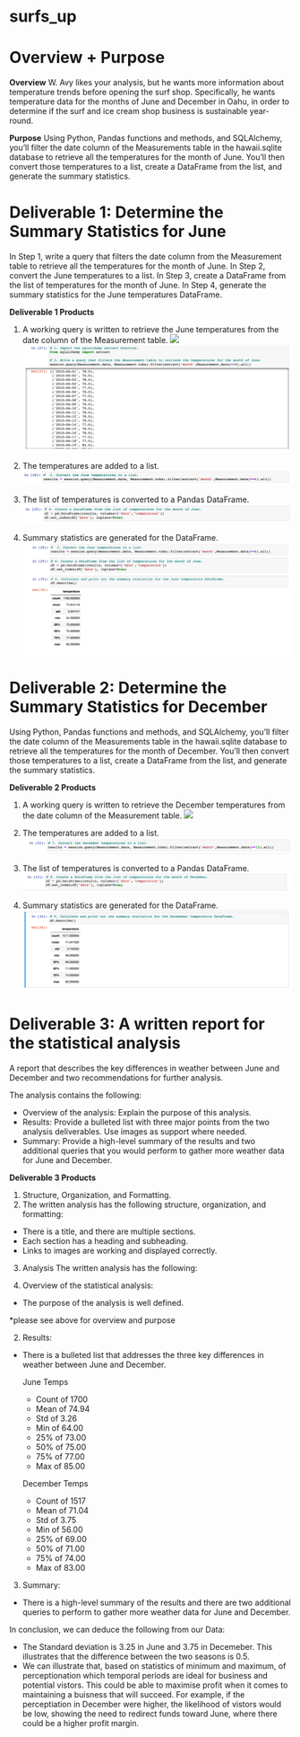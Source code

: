 # surfs_up

# Overview + Purpose

**Overview**
W. Avy likes your analysis, but he wants more information about temperature trends before opening the surf shop. Specifically, he wants temperature data for the months of June and December in Oahu, in order to determine if the surf and ice cream shop business is sustainable year-round.

**Purpose**
Using Python, Pandas functions and methods, and SQLAlchemy, you’ll filter the date column of the Measurements table in the hawaii.sqlite database to retrieve all the temperatures for the month of June. You’ll then convert those temperatures to a list, create a DataFrame from the list, and generate the summary statistics.

# Deliverable 1: Determine the Summary Statistics for June 
In Step 1, write a query that filters the date column from the Measurement table to retrieve all the temperatures for the month of June.
In Step 2, convert the June temperatures to a list.
In Step 3, create a DataFrame from the list of temperatures for the month of June.
In Step 4, generate the summary statistics for the June temperatures DataFrame.

**Deliverable 1 Products**
1. A working query is written to retrieve the June temperatures from the date column of the Measurement table. 
![](Resources/D1.1.1.png)
![](Resources/D1.1.png)

2. The temperatures are added to a list.
![](Resources/D1.2.png)

3. The list of temperatures is converted to a Pandas DataFrame.
![](Resources/D1.3.png)

4. Summary statistics are generated for the DataFrame.
![](Resources/D1.5.png)


# Deliverable 2: Determine the Summary Statistics for December
Using Python, Pandas functions and methods, and SQLAlchemy, you’ll filter the date column of the Measurements table in the hawaii.sqlite database to retrieve all the temperatures for the month of December. You’ll then convert those temperatures to a list, create a DataFrame from the list, and generate the summary statistics. 

**Deliverable 2 Products**
1. A working query is written to retrieve the December temperatures from the date column of the Measurement table.
![](Resources/D2.1.png)

2. The temperatures are added to a list.
![](Resources/D2.2.png)

3. The list of temperatures is converted to a Pandas DataFrame.
![](Resources/D2.3.png)

4. Summary statistics are generated for the DataFrame.
![](Resources/D2.4.png)

# Deliverable 3: A written report for the statistical analysis
A report that describes the key differences in weather between June and December and two recommendations for further analysis.

The analysis contains the following:
- Overview of the analysis: Explain the purpose of this analysis.
- Results: Provide a bulleted list with three major points from the two analysis deliverables. Use images as support where needed.  
- Summary: Provide a high-level summary of the results and two additional queries that you would perform to gather more weather data for June and December.

**Deliverable 3 Products**
1. Structure, Organization, and Formatting.
2. The written analysis has the following structure, organization, and formatting:
  - There is a title, and there are multiple sections.
  - Each section has a heading and subheading.
  - Links to images are working and displayed correctly.
3. Analysis
The written analysis has the following:

1. Overview of the statistical analysis:
- The purpose of the analysis is well defined.

*please see above for overview and purpose

2. Results:
- There is a bulleted list that addresses the three key differences in weather between June and December.

  June Temps
  - Count of 1700
  - Mean of 74.94
  - Std of 3.26
  - Min of 64.00
  - 25% of 73.00
  - 50% of 75.00
  - 75% of 77.00
  - Max of 85.00
    
  December Temps
  - Count of 1517
  - Mean of 71.04
  - Std of 3.75
  - Min of 56.00
  - 25% of 69.00
  - 50% of 71.00
  - 75% of 74.00
  - Max of 83.00

3. Summary:
- There is a high-level summary of the results and there are two additional queries to perform to gather more weather data for June and December.

In conclusion, we can deduce the following from our Data:
- The Standard deviation is 3.25 in June and 3.75 in Decemeber. This illustrates that the difference between the two seasons is 0.5.
- We can illustrate that, based on statistics of minimum and maximum, of perceptionation which temporal periods are ideal for business and potential vistors. This could be able to maximise profit when it comes to maintaining a buisness that will succeed. For example, if the perceptiation in December were higher, the likelihood of vistors would be low, showing the need to redirect funds toward June, where there could be a higher profit margin. 
